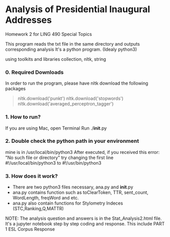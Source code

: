 # Analysis of Presidential Inaugural Addresses

Homework 2 for LING 490 Special Topics

This program reads the txt file in the same directory and outputs corresponding analysis
It's a python program. (Idealy python3)

using toolkits and libraries collection, nltk, string
### 0. Required Downloads
In order to run the program, please have nltk download the following packages
> nltk.download('punkt')
> nltk.download('stopwords')
> nltk.download('averaged_perceptron_tagger')

### 1. How to run?
If you are using Mac, open Terminal
Run ./__init__.py

### 2. Double check the python path in your environment
mine is in /usr/local/bin/python3
After executed, if you received this error: "No such file or directory"
try changing the first line #!/usr/local/bin/python3 to #!/usr/bin/python3

### 3. How does it work?
-  There are two python3 files necessary, ana.py and __init__.py
- ana.py contains function such as toClearToken, TTR, sent_count, WordLength, freqWord and etc.
- ana.py also contain functions for Stylometry Indeces (STC,Ranking,Q,MATTR)


NOTE:
The analysis question and answers is in the Stat_Analysis2.html file. 
It's a jupyter notebook step by step coding and response. 
This include PART 1 ESL Corpus Response
